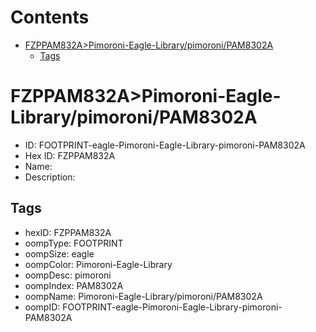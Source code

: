 



Contents
========

* [FZPPAM832A>Pimoroni-Eagle-Library/pimoroni/PAM8302A](#fzppam832apimoroni-eagle-librarypimoronipam8302a)
	* [Tags](#tags)

# FZPPAM832A>Pimoroni-Eagle-Library/pimoroni/PAM8302A

- ID: FOOTPRINT-eagle-Pimoroni-Eagle-Library-pimoroni-PAM8302A
- Hex ID: FZPPAM832A
- Name: 
- Description: 

## Tags

- hexID: FZPPAM832A
- oompType: FOOTPRINT
- oompSize: eagle
- oompColor: Pimoroni-Eagle-Library
- oompDesc: pimoroni
- oompIndex: PAM8302A
- oompName: Pimoroni-Eagle-Library/pimoroni/PAM8302A
- oompID: FOOTPRINT-eagle-Pimoroni-Eagle-Library-pimoroni-PAM8302A
